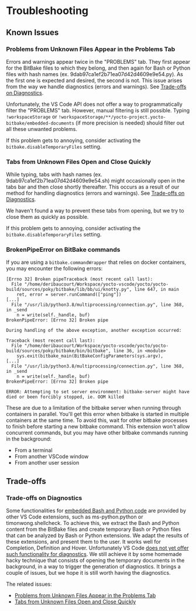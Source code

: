 # Troubleshooting

## Known Issues

### Problems from Unknown Files Appear in the Problems Tab
Errors and warnings appear twice in the "PROBLEMS" tab. They first appear for the BitBake files to which they belong, and then again for Bash or Python files with hash names (ex. 9dab97ca1ef2b71ea07d42d4609e9e54.py). As the first one is expected and desired, the second is not. This issue arises from the way we handle diagnostics (errors and warnings). See [Trade-offs on Diagnostics](TROUBLESHOOTING.md#trade-offs-on-diagnostics).

Unfortunately, the VS Code API does not offer a way to programmatically filter the "PROBLEMS" tab. However, manual filtering is still possible. Typing `!workspaceStorage` or `!workspaceStorage/**/yocto-project.yocto-bitbake/embedded-documents` (if more precision is needed) should filter out all these unwanted problems.

If this problem gets to annoying, consider activating the `bitbake.disableTemporaryFiles` setting.

### Tabs from Unknown Files Open and Close Quickly
While typing, tabs with hash names (ex. 9dab97ca1ef2b71ea07d42d4609e9e54.sh) might occasionally open in the tabs bar and then close shortly thereafter.  This occurs as a result of our method for handling diagnostics (errors and warnings). See [Trade-offs on Diagnostics](TROUBLESHOOTING.md#trade-offs-on-diagnostics).

We haven't found a way to prevent these tabs from opening, but we try to close them as quickly as possible.

If this problem gets to annoying, consider activating the `bitbake.disableTemporaryFiles` setting.

### BrokenPipeError on BitBake commands

If you are using a `bitbake.commandWrapper` that relies on docker containers, you may encounter the following errors:

```log
[Errno 32] Broken pipeTraceback (most recent call last):
  File "/home/deribaucourt/Workspace/yocto-vscode/yocto/yocto-build/sources/poky/bitbake/lib/bb/ui/knotty.py", line 647, in main
    ret, error = server.runCommand(["ping"])
[...]
  File "/usr/lib/python3.8/multiprocessing/connection.py", line 368, in _send
    n = write(self._handle, buf)
BrokenPipeError: [Errno 32] Broken pipe

During handling of the above exception, another exception occurred:

Traceback (most recent call last):
  File "/home/deribaucourt/Workspace/yocto-vscode/yocto/yocto-build/sources/poky/bitbake/bin/bitbake", line 36, in <module>
    sys.exit(bitbake_main(BitBakeConfigParameters(sys.argv),
[...]
  File "/usr/lib/python3.8/multiprocessing/connection.py", line 368, in _send
    n = write(self._handle, buf)
BrokenPipeError: [Errno 32] Broken pipe
```

```log
ERROR: Attempting to set server environment: bitbake-server might have died or been forcibly stopped, ie. OOM killed
```

These are due to a limitation of the bitbake server when running through containers in parallel. You'll get this error
when bitbake is started in multiple containers at the same time. To avoid this, wait for other bitbake processes to
finish before starting a new bitbake command. This extension won't allow concurrent commands, but you may have other
bitbake commands running in the background:
 - From a terminal
 - From another VSCode window
 - From another user session

## Trade-offs

### Trade-offs on Diagnostics
Some functionalities for [embedded Bash and Python code](https://code.visualstudio.com/api/language-extensions/embedded-languages) are provided by other VS Code extensions, such as ms-python.python or timonwong.shellcheck. To achieve this, we extract the Bash and Python content from the BitBake files and create temporary Bash or Python files that can be analyzed by Bash or Python extensions. We adapt the results of these extensions, and present them to the user. It works well for Completion, Definition and Hover. Unfortunately VS Code [does not yet offer such functionality for diagnostics](https://github.com/yoctoproject/vscode-bitbake/pull/18). We still achieve it by some homemade hacky technique that consists of opening the temporary documents in the background, in a way to trigger the generation of diagnostics. It brings a couple of issues, but we hope it is still worth having the diagnostics.

The related issues:
- [Problems from Unknown Files Appear in the Problems Tab](TROUBLESHOOTING.md#problems-from-unknown-files-appear-in-the-problems-tab)
- [Tabs from Unknown Files Open and Close Quickly](TROUBLESHOOTING.md#tabs-from-unknown-files-open-and-close-quickly)

